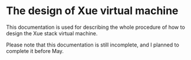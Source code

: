 # The design of Xue virtual machine

This documentation is used for describing the whole procedure of how to design the Xue stack virtual machine.

Please note that this documentation is still incomplete, and I planned to complete it before May.
